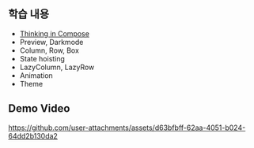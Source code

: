 ## 학습 내용

- [Thinking in Compose](https://developer.android.com/develop/ui/compose/mental-model?hl=ko)
- Preview, Darkmode
- Column, Row, Box
- State hoisting
- LazyColumn, LazyRow
- Animation
- Theme

## Demo Video

https://github.com/user-attachments/assets/d63bfbff-62aa-4051-b024-64dd2b130da2

